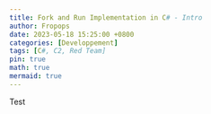 ```yaml
---
title: Fork and Run Implementation in C# - Intro
author: Fropops
date: 2023-05-18 15:25:00 +0800
categories: [Developpement]
tags: [C#, C2, Red Team]
pin: true
math: true
mermaid: true
---
```


Test